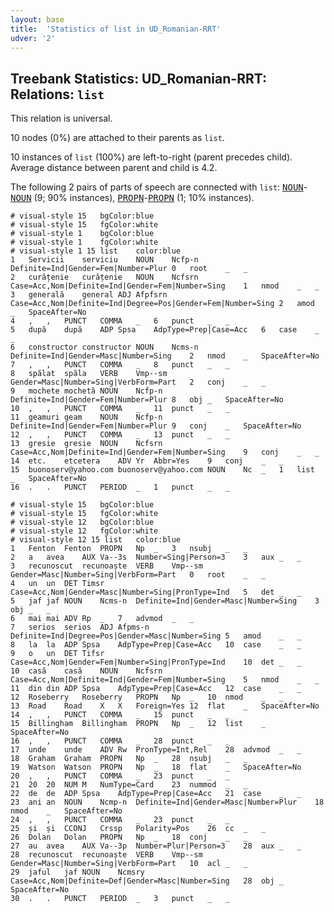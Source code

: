 ```yaml
---
layout: base
title:  'Statistics of list in UD_Romanian-RRT'
udver: '2'
---
```


## Treebank Statistics: UD_Romanian-RRT: Relations: `list`

This relation is universal.

10 nodes (0%) are attached to their parents as `list`.

10 instances of `list` (100%) are left-to-right (parent precedes child).
Average distance between parent and child is 4.2.

The following 2 pairs of parts of speech are connected with `list`: <tt><a href="ro_rrt-pos-NOUN.html">NOUN</a></tt>-<tt><a href="ro_rrt-pos-NOUN.html">NOUN</a></tt> (9; 90% instances), <tt><a href="ro_rrt-pos-PROPN.html">PROPN</a></tt>-<tt><a href="ro_rrt-pos-PROPN.html">PROPN</a></tt> (1; 10% instances).


~~~ conllu
# visual-style 15	bgColor:blue
# visual-style 15	fgColor:white
# visual-style 1	bgColor:blue
# visual-style 1	fgColor:white
# visual-style 1 15 list	color:blue
1	Servicii	serviciu	NOUN	Ncfp-n	Definite=Ind|Gender=Fem|Number=Plur	0	root	_	_
2	curățenie	curățenie	NOUN	Ncfsrn	Case=Acc,Nom|Definite=Ind|Gender=Fem|Number=Sing	1	nmod	_	_
3	generală	general	ADJ	Afpfsrn	Case=Acc,Nom|Definite=Ind|Degree=Pos|Gender=Fem|Number=Sing	2	amod	_	SpaceAfter=No
4	,	,	PUNCT	COMMA	_	6	punct	_	_
5	după	după	ADP	Spsa	AdpType=Prep|Case=Acc	6	case	_	_
6	constructor	constructor	NOUN	Ncms-n	Definite=Ind|Gender=Masc|Number=Sing	2	nmod	_	SpaceAfter=No
7	,	,	PUNCT	COMMA	_	8	punct	_	_
8	spălat	spăla	VERB	Vmp--sm	Gender=Masc|Number=Sing|VerbForm=Part	2	conj	_	_
9	mochete	mochetă	NOUN	Ncfp-n	Definite=Ind|Gender=Fem|Number=Plur	8	obj	_	SpaceAfter=No
10	,	,	PUNCT	COMMA	_	11	punct	_	_
11	geamuri	geam	NOUN	Ncfp-n	Definite=Ind|Gender=Fem|Number=Plur	9	conj	_	SpaceAfter=No
12	,	,	PUNCT	COMMA	_	13	punct	_	_
13	gresie	gresie	NOUN	Ncfsrn	Case=Acc,Nom|Definite=Ind|Gender=Fem|Number=Sing	9	conj	_	_
14	etc.	etcetera	ADV	Yr	Abbr=Yes	9	conj	_	_
15	buonoserv@yahoo.com	buonoserv@yahoo.com	NOUN	Nc	_	1	list	_	SpaceAfter=No
16	.	.	PUNCT	PERIOD	_	1	punct	_	_

~~~


~~~ conllu
# visual-style 15	bgColor:blue
# visual-style 15	fgColor:white
# visual-style 12	bgColor:blue
# visual-style 12	fgColor:white
# visual-style 12 15 list	color:blue
1	Fenton	Fenton	PROPN	Np	_	3	nsubj	_	_
2	a	avea	AUX	Va--3s	Number=Sing|Person=3	3	aux	_	_
3	recunoscut	recunoaște	VERB	Vmp--sm	Gender=Masc|Number=Sing|VerbForm=Part	0	root	_	_
4	un	un	DET	Timsr	Case=Acc,Nom|Gender=Masc|Number=Sing|PronType=Ind	5	det	_	_
5	jaf	jaf	NOUN	Ncms-n	Definite=Ind|Gender=Masc|Number=Sing	3	obj	_	_
6	mai	mai	ADV	Rp	_	7	advmod	_	_
7	serios	serios	ADJ	Afpms-n	Definite=Ind|Degree=Pos|Gender=Masc|Number=Sing	5	amod	_	_
8	la	la	ADP	Spsa	AdpType=Prep|Case=Acc	10	case	_	_
9	o	un	DET	Tifsr	Case=Acc,Nom|Gender=Fem|Number=Sing|PronType=Ind	10	det	_	_
10	casă	casă	NOUN	Ncfsrn	Case=Acc,Nom|Definite=Ind|Gender=Fem|Number=Sing	5	nmod	_	_
11	din	din	ADP	Spsa	AdpType=Prep|Case=Acc	12	case	_	_
12	Roseberry	Roseberry	PROPN	Np	_	10	nmod	_	_
13	Road	Road	X	X	Foreign=Yes	12	flat	_	SpaceAfter=No
14	,	,	PUNCT	COMMA	_	15	punct	_	_
15	Billingham	Billingham	PROPN	Np	_	12	list	_	SpaceAfter=No
16	,	,	PUNCT	COMMA	_	28	punct	_	_
17	unde	unde	ADV	Rw	PronType=Int,Rel	28	advmod	_	_
18	Graham	Graham	PROPN	Np	_	28	nsubj	_	_
19	Watson	Watson	PROPN	Np	_	18	flat	_	SpaceAfter=No
20	,	,	PUNCT	COMMA	_	23	punct	_	_
21	20	20	NUM	M	NumType=Card	23	nummod	_	_
22	de	de	ADP	Spsa	AdpType=Prep|Case=Acc	21	case	_	_
23	ani	an	NOUN	Ncmp-n	Definite=Ind|Gender=Masc|Number=Plur	18	nmod	_	SpaceAfter=No
24	,	,	PUNCT	COMMA	_	23	punct	_	_
25	și	și	CCONJ	Crssp	Polarity=Pos	26	cc	_	_
26	Dolan	Dolan	PROPN	Np	_	18	conj	_	_
27	au	avea	AUX	Va--3p	Number=Plur|Person=3	28	aux	_	_
28	recunoscut	recunoaște	VERB	Vmp--sm	Gender=Masc|Number=Sing|VerbForm=Part	10	acl	_	_
29	jaful	jaf	NOUN	Ncmsry	Case=Acc,Nom|Definite=Def|Gender=Masc|Number=Sing	28	obj	_	SpaceAfter=No
30	.	.	PUNCT	PERIOD	_	3	punct	_	_

~~~


